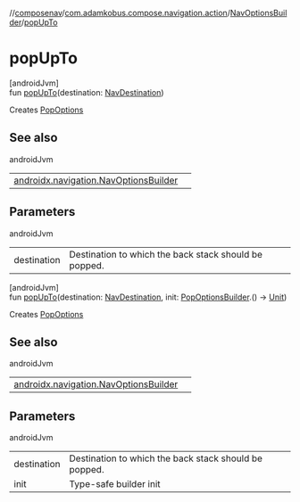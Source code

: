 //[composenav](../../../index.md)/[com.adamkobus.compose.navigation.action](../index.md)/[NavOptionsBuilder](index.md)/[popUpTo](pop-up-to.md)

# popUpTo

[androidJvm]\
fun [popUpTo](pop-up-to.md)(destination: [NavDestination](../../com.adamkobus.compose.navigation.destination/-nav-destination/index.md))

Creates [PopOptions](../-pop-options/index.md)

## See also

androidJvm

| | |
|---|---|
| [androidx.navigation.NavOptionsBuilder](https://developer.android.com/reference/kotlin/androidx/navigation/NavOptionsBuilder.html#popupto) |  |

## Parameters

androidJvm

| | |
|---|---|
| destination | Destination to which the back stack should be popped. |

[androidJvm]\
fun [popUpTo](pop-up-to.md)(destination: [NavDestination](../../com.adamkobus.compose.navigation.destination/-nav-destination/index.md), init: [PopOptionsBuilder](../-pop-options-builder/index.md).() -&gt; [Unit](https://kotlinlang.org/api/latest/jvm/stdlib/kotlin/-unit/index.html))

Creates [PopOptions](../-pop-options/index.md)

## See also

androidJvm

| | |
|---|---|
| [androidx.navigation.NavOptionsBuilder](https://developer.android.com/reference/kotlin/androidx/navigation/NavOptionsBuilder.html#popupto) |  |

## Parameters

androidJvm

| | |
|---|---|
| destination | Destination to which the back stack should be popped. |
| init | Type-safe builder init |
